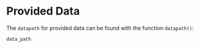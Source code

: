 Provided Data
=========
The `datapath` for provided data can be found with the function `datapath()`:

```@docs
data_path
```
